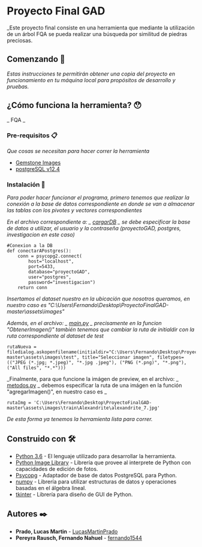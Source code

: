 # Proyecto Final GAD

_Este proyecto final consiste en una herramienta que mediante la utilización de un árbol FQA se pueda realizar una búsqueda por similitud de piedras preciosas.

## Comenzando 🚀

_Estas instrucciones te permitirán obtener una copia del proyecto en funcionamiento en tu máquina local para propósitos de desarrollo y pruebas._

## ¿Cómo funciona la herramienta? 😯

_ FQA _

### Pre-requisitos 📋

_Que cosas se necesitan para hacer correr la herramienta_

* [Gemstone Images](https://www.kaggle.com/lsind18/gemstones-images)
* [postgreSQL v12.4](https://www.enterprisedb.com/postgresql-tutorial-resources-training?cid=48)

### Instalación 🔧
_Para poder hacer funcionar el programa, primero tenemos que realizar la conexión a la base de datos correspondiente en donde se van a almacenar las tablas con los pivotes
y vectores correspondientes_

_En el archivo correspondiente a: _ [cargarDB](https://github.com/LucasMartinPrado/ProyectoFinalGAD/blob/master/cargarDB.py) _ se debe especificar la base de datos a utilizar, el usuario y la contraseña (proyectoGAD, postgres, investigacion en este caso)_

```
#Conexion a la DB
def conectarAPostgres():
    conn = psycopg2.connect(
        host="localhost",
        port=5433,
        database="proyectoGAD",
        user="postgres",
        password="investigacion")
    return conn
```
_Insertamos el dataset nuestro en la ubicación que nosotros queramos, en nuestro caso es "C:\Users\Fernando\Desktop\ProyectoFinalGAD-master\assets\images"_

_Además, en el archivo: _ [main.py](https://github.com/LucasMartinPrado/ProyectoFinalGAD/blob/master/main.py) _ precisamente en la funcion "ObtenerImagen()" también tenemos que cambiar la ruta de initialdir con la ruta correspondiente al dataset de test_

```
rutaNueva = filedialog.askopenfilename(initialdir="C:\Users\Fernando\Desktop\ProyectoFinalGAD-master\assets\images\test", title="Seleccionar imagen", filetypes=(("JPEG (*.jpg; *.jpeg)", "*.jpg .jpeg"), ("PNG (*.png)", "*.png"), ("All files", "*.*")))
```

_Finalmente, para que funcione la imágen de preview, en el archivo: _ [metodos.py](https://github.com/LucasMartinPrado/ProyectoFinalGAD/blob/master/metodos.py) _ debemos especificar la ruta de una imágen en la función "agregarImagen()", en nuestro caso es _
```
rutaImg = 'C:\Users\Fernando\Desktop\ProyectoFinalGAD-master\assets\images\train\Alexandrite\alexandrite_7.jpg'
```

_De esta forma ya tenemos la herramienta lista para correr._

## Construido con 🛠️

* [Python 3.6](https://www.python.org/) - El lenguaje utilizado para desarrollar la herramienta.
* [Python Image Library](https://www.pythonware.com/products/pil/) - Librería que provee al interprete de Python con capacidades de edición de fotos.
* [Psycopg](https://pypi.org/project/psycopg2/) - Adaptador de base de datos PostgreSQL para Python.
* [numpy](https://pypi.org/project/numpy/) - Librería para utilizar estructuras de datos y operaciones basadas en el álgebra lineal.
* [tkinter](https://docs.python.org/3/library/tkinter.html) - Librería para diseño de GUI de Python.


## Autores ✒️

* **Prado, Lucas Martin** - [LucasMartinPrado](https://gitlab.com/LucasMartinPrado)
* **Pereyra Rausch, Fernando Nahuel** - [fernando1544](https://gitlab.com/fernando1544)
